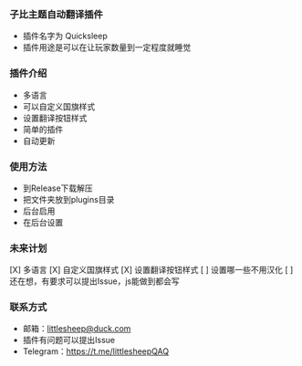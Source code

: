 ### 子比主题自动翻译插件
- 插件名字为 Quicksleep
- 插件用途是可以在让玩家数量到一定程度就睡觉
  
### 插件介绍
- 多语言
- 可以自定义国旗样式
- 设置翻译按钮样式
- 简单的插件
- 自动更新

### 使用方法
- 到Release下载解压
- 把文件夹放到plugins目录
- 后台启用
- 在后台设置
  
### 未来计划
[X] 多语言
[X] 自定义国旗样式
[X] 设置翻译按钮样式
[ ] 设置哪一些不用汉化
[ ] 还在想，有要求可以提出Issue，js能做到都会写

### 联系方式
- 邮箱：littlesheep@duck.com
- 插件有问题可以提出Issue
- Telegram：https://t.me/littlesheepQAQ

